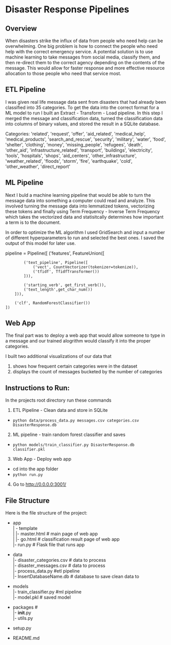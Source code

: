 # Disaster Response Pipelines
## Overview
When disasters strike the influx of data from people who need help can be overwhelming. One big problem is how to connect the people who need help with the correct emergency service. A potential solution is to use machine learning to take messages from social media, classify them, and then re-direct them to the correct agency depending on the contents of the message. This would allow for faster response and more effective resource allocation to those people who need that service most. 

## ETL Pipeline
I was given real life message data sent from disasters that had already been classified into 35 categories. To get the data into the correct format for a ML model to run I built an Extract - Transform - Load pipeline. In this step I merged the message and classification data, turned the classification data into columns of binary values, and stored the result in a SQLite database. 

Categories: 'related', 'request', 'offer', 'aid_related', 'medical_help',
       'medical_products', 'search_and_rescue', 'security', 'military',
       'water', 'food', 'shelter', 'clothing', 'money', 'missing_people',
       'refugees', 'death', 'other_aid', 'infrastructure_related', 'transport',
       'buildings', 'electricity', 'tools', 'hospitals', 'shops',
       'aid_centers', 'other_infrastructure', 'weather_related', 'floods',
       'storm', 'fire', 'earthquake', 'cold', 'other_weather',
       'direct_report'

## ML Pipeline
Next I buld a machine learning pipeline that would be able to turn the message data into something a computer could read and analyze. This involved turning the message data into lemmatized tokens, vectorizing these tokens and finally using Term Frequency - Inverse Term Frequency which takes the vectorized data and statisitcally determines how important a term is to the document. 

In order to optimize the ML algorithm I used GridSearch and input a number of different hyperparameters to run and selected the best ones. I saved the output of this model for later use. 


pipeline = Pipeline([
        ('features', FeatureUnion([

            ('text_pipeline', Pipeline([
                ('vect', CountVectorizer(tokenizer=tokenize)),
                ('tfidf', TfidfTransformer())
            ])),

            ('starting_verb', get_first_verb()),
            ('text_length',get_char_num())
        ])),

        ('clf', RandomForestClassifier())
    ])

## Web App
The final part was to deploy a web app that would allow someone to type in a message and our trained alogrithm would classify it into the proper categories. 

I built two additional visualizations of our data that
1) shows how frequent certain categories were in the dataset
2) displays the count of messages bucketed by the number of categories 


## Instructions to Run:
In the projects root directory run these commands
1) ETL Pipeline - Clean data and store in SQLite
- `python data/process_data.py messages.csv categories.csv DisasterResponse.db`

2) ML pipeline - train random forest classifier and saves
- `python models/train_classifier.py DisasterResponse.db classifier.pkl`

3) Web App - Deploy web app
- cd into the app folder
- `python run.py`

4) Go to http://0.0.0.0:3001/


## File Structure
Here is the file structure of the project: 

- app\
| - template\
| |- master.html  # main page of web app\
| |- go.html  # classification result page of web app\
|- run.py  # Flask file that runs app

- data\
|- disaster_categories.csv  # data to process \
|- disaster_messages.csv  # data to process\
|- process_data.py #etl pipeline\
|- InsertDatabaseName.db   # database to save clean data to

- models\
|- train_classifier.py #ml pipeline\
|- model.pkl  # saved model 

- packages #\
|- __init__.py\
|- utils.py

- setup.py
- README.md